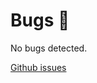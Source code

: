 # Bugs :bug:

No bugs detected.

[Github issues](https://github.com/iliyaZelenko/laravel-nuxt/issues)
